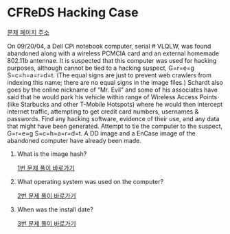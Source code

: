 # CFReDS Hacking Case

[문제 페이지 주소](https://cfreds.nist.gov/)

On 09/20/04, a Dell CPi notebook computer, serial # VLQLW, was found abandoned along with a wireless PCMCIA card and an external homemade 802.11b antennae. It is suspected that this computer was used for hacking purposes, although cannot be tied to a hacking suspect, G=r=e=g S=c=h=a=r=d=t.  (The equal signs are just to prevent web crawlers from indexing this name; there are no equal signs in the image files.) Schardt also goes by the online nickname of “Mr. Evil” and some of his associates have said that he would park his vehicle within range of Wireless Access Points (like Starbucks and other T-Mobile Hotspots) where he would then intercept internet traffic, attempting to get credit card numbers, usernames & passwords. Find any hacking software, evidence of their use, and any data that might have been generated. Attempt to tie the computer to the suspect, G=r=e=g S=c=h=a=r=d=t. A DD image and a EnCase image of the abandoned computer have already been made.


1. What is the image hash?

    [1번 문제 풀이 바로가기](./1/1.md)

2. What operating system was used on the computer?

    [2번 문제 풀이 바로가기](./2/2.md)

3. When was the install date?

    [3번 문제 풀이 바로가기](./3/3.md)